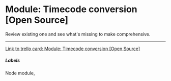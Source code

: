 # Module: Timecode conversion [Open Source]

Review existing one  and see what's missing to make comprehensive. 

---

[Link to trello card: Module: Timecode conversion [Open Source]](https://trello.com/c/gK1HYMeY)

##### Labels

Node module, 